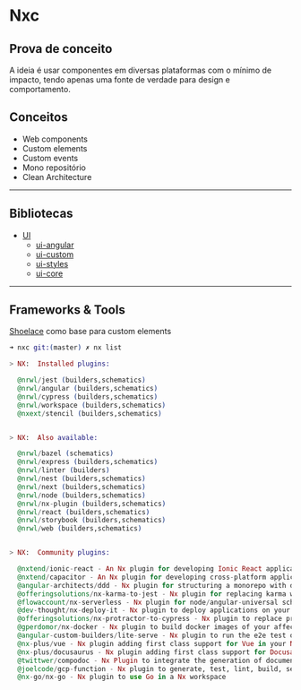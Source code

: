 # Nxc

## Prova de conceito

A ideia é usar componentes em diversas plataformas com o mínimo de impacto, tendo apenas uma fonte de verdade para design e comportamento.

## Conceitos

- Web components
- Custom elements
- Custom events
- Mono repositório
- Clean Architecture

---

## Bibliotecas

- [UI](libs/ui/README.md)
  - [ui-angular](libs/ui/angular/README.md)
  - [ui-custom](libs/ui/custom/README.md)
  - [ui-styles](libs/ui/styles/README.md)
  - [ui-core](libs/ui/core/README.md)


---

## Frameworks & Tools

[Shoelace](https://github.com/shoelace-style/shoelace) como base para custom elements

```elixir
➜ nxc git:(master) ✗ nx list

> NX:  Installed plugins:

  @nrwl/jest (builders,schematics)
  @nrwl/angular (builders,schematics)
  @nrwl/cypress (builders,schematics)
  @nrwl/workspace (builders,schematics)
  @nxext/stencil (builders,schematics)


> NX:  Also available:

  @nrwl/bazel (schematics)
  @nrwl/express (builders,schematics)
  @nrwl/linter (builders)
  @nrwl/nest (builders,schematics)
  @nrwl/next (builders,schematics)
  @nrwl/node (builders,schematics)
  @nrwl/nx-plugin (builders,schematics)
  @nrwl/react (builders,schematics)
  @nrwl/storybook (builders,schematics)
  @nrwl/web (builders,schematics)


> NX:  Community plugins:

  @nxtend/ionic-react - An Nx plugin for developing Ionic React applications and libraries
  @nxtend/capacitor - An Nx plugin for developing cross-platform applications using Capacitor
  @angular-architects/ddd - Nx plugin for structuring a monorepo with domains and layers
  @offeringsolutions/nx-karma-to-jest - Nx plugin for replacing karma with jest in an Nx workspace
  @flowaccount/nx-serverless - Nx plugin for node/angular-universal schematics and deployment builders in an Nx workspace
  @dev-thought/nx-deploy-it - Nx plugin to deploy applications on your favorite cloud provider
  @offeringsolutions/nx-protractor-to-cypress - Nx plugin to replace protractor with cypress in an nx workspace
  @gperdomor/nx-docker - Nx plugin to build docker images of your affected apps
  @angular-custom-builders/lite-serve - Nx plugin to run the e2e test on an existing dist folder
  @nx-plus/vue - Nx plugin adding first class support for Vue in your Nx workspace.
  @nx-plus/docusaurus - Nx plugin adding first class support for Docusaurus in your Nx workspace.
  @twittwer/compodoc - Nx Plugin to integrate the generation of documentation with Compodoc in the Nx workflow
  @joelcode/gcp-function - Nx plugin to generate, test, lint, build, serve, & deploy Google Cloud Function
  @nx-go/nx-go - Nx plugin to use Go in a Nx workspace
```
